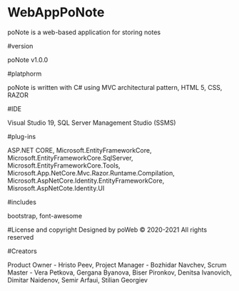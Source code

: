 # WebAppPoNote
poNote is a web-based application for storing notes


#version

poNote v1.0.0


#platphorm

poNote is written with C# using MVC architectural pattern, HTML 5, CSS, RAZOR


#IDE

Visual Studio 19,
SQL Server Management Studio (SSMS)


#plug-ins

ASP.NET CORE,
Microsoft.EntityFrameworkCore,
Microsoft.EntityFrameworkCore.SqlServer,
Microsoft.EntityFrameworkCore.Tools,
Microsoft.App.NetCore.Mvc.Razor.Runtame.Compilation,
Microsoft.AspNetCore.Identity.EntityFrameworkCore,
Misrosoft.AspNetCote.Identity.UI


#includes

bootstrap,
font-awesome


#License and copyright
Designed by poWeb © 2020-2021 All rights reserved


#Creators

Product Owner - Hristo Peev,
Project Manager - Bozhidar Navchev,
Scrum Master - Vera Petkova,
Gergana Byanova,
Biser Pironkov,
Denitsa Ivanovich,
Dimitar Naidenov,
Semir Arfaui,
Stilian Georgiev
